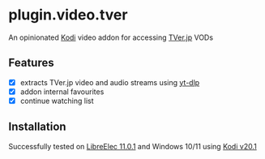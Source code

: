 # plugin.video.tver
An opinionated [Kodi](https://kodi.tv) video addon for accessing [TVer.jp](https://tver.jp/) VODs

## Features
- [x] extracts TVer.jp video and audio streams using [yt-dlp](https://github.com/yt-dlp/yt-dlp) 
- [x] addon internal favourites
- [x] continue watching list

## Installation
Successfully tested on [LibreElec 11.0.1](https://libreelec.tv/2023/03/24/libreelec-nexus-11-0-1/) and Windows 10/11 using [Kodi v20.1](https://kodi.tv/download/)  